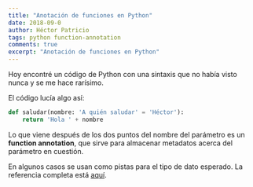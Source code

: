 ```yaml
---
title: "Anotación de funciones en Python"
date: 2018-09-0
author: Héctor Patricio
tags: python function-annotation
comments: true
excerpt: "Anotación de funciones en Python"
---
```


Hoy encontré un código de Python con una sintaxis que no había visto nunca y se me hace rarísimo.

El código lucía algo así:


```python
def saludar(nombre: 'A quién saludar' = 'Héctor'):
    return 'Hola ' + nombre
```

Lo que viene después de los dos puntos del nombre del parámetro es un **function annotation**, que sirve para
almacenar metadatos acerca del parámetro en cuestión.

En algunos casos se usan como pistas para el tipo de dato esperado. La referencia completa está [aquí](https://www.python.org/dev/peps/pep-3107/).